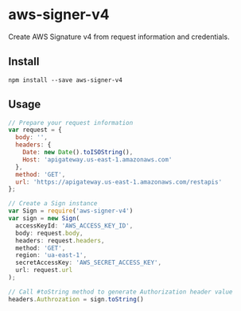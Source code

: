 # aws-signer-v4
Create AWS Signature v4 from request information and credentials.

## Install
```
npm install --save aws-signer-v4
```

## Usage
```js
// Prepare your request information
var request = {
  body: '',
  headers: {
    Date: new Date().toISOString(),
    Host: 'apigateway.us-east-1.amazonaws.com'
  },
  method: 'GET',
  url: 'https://apigateway.us-east-1.amazonaws.com/restapis'
};

// Create a Sign instance
var Sign = require('aws-signer-v4')
var sign = new Sign(
  accessKeyId: 'AWS_ACCESS_KEY_ID',
  body: request.body,
  headers: request.headers,
  method: 'GET',
  region: 'ua-east-1',
  secretAccessKey: 'AWS_SECRET_ACCESS_KEY',
  url: request.url
);

// Call #toString method to generate Authorization header value
headers.Authrozation = sign.toString()
```
